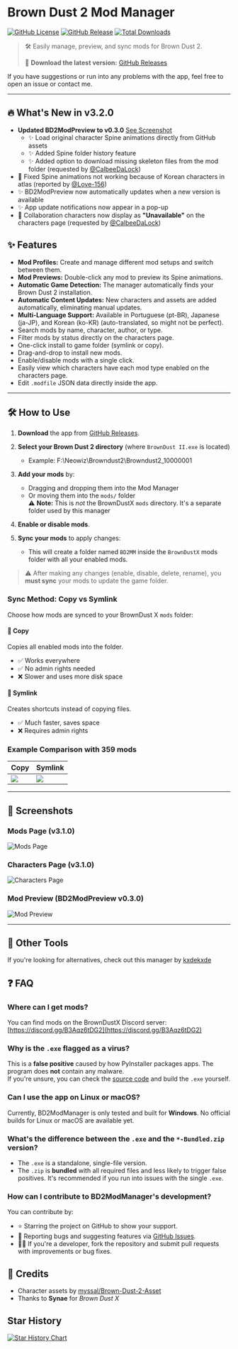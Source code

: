 
# Brown Dust 2 Mod Manager

[![GitHub License](https://img.shields.io/github/license/bruhnn/BD2ModManager)](https://github.com/bruhnn/BD2ModManager/blob/main/LICENSE)
[![GitHub Release](https://img.shields.io/github/v/release/bruhnn/BD2ModManager)](https://github.com/bruhnn/BD2ModManager/releases)
[![Total Downloads](https://img.shields.io/github/downloads/bruhnn/BD2ModManager/total)](https://github.com/bruhnn/BD2ModManager/releases)


> 🛠 Easily manage, preview, and sync mods for Brown Dust 2.
> 
> 🎉 **Download the latest version:** [GitHub Releases](https://github.com/bruhnn/BD2ModManager/releases/latest)

If you have suggestions or run into any problems with the app, feel free to open an issue or contact me.

---
## 🔥 What's New in v3.2.0

- **Updated BD2ModPreview to v0.3.0** [See Screenshot](#mod-preview-bd2modpreview-v030)
  - ✨ Load original character Spine animations directly from GitHub assets
  - ✨ Added Spine folder history feature
  - ✨ Added option to download missing skeleton files from the mod folder (requested by [@CalbeeDaLock](https://github.com/CalbeeDaLock))
- 🐛 Fixed Spine animations not working because of Korean characters in atlas (reported by [@Love-156](https://github.com/Love-156))
- :sparkles: BD2ModPreview now automatically updates when a new version is available
- ✨ App update notifications now appear in a pop-up
- 🐞 Collaboration characters now display as **"Unavailable"** on the characters page (requested by [@CalbeeDaLock](https://github.com/CalbeeDaLock))

## ✨ Features

- **Mod Profiles:** Create and manage different mod setups and switch between them.
- **Mod Previews:** Double-click any mod to preview its Spine animations.
- **Automatic Game Detection:** The manager automatically finds your Brown Dust 2 installation.
- **Automatic Content Updates:** New characters and assets are added automatically, eliminating manual updates.
- **Multi-Language Support:** Available in Portuguese (pt-BR), Japanese (ja-JP), and Korean (ko-KR) (auto-translated, so might not be perfect).
- Search mods by name, character, author, or type.
- Filter mods by status directly on the characters page.
- One-click install to game folder (symlink or copy).
- Drag-and-drop to install new mods.
- Enable/disable mods with a single click.
- Easily view which characters have each mod type enabled on the characters page.
- Edit `.modfile` JSON data directly inside the app.

---

## 🛠️ How to Use

1. **Download** the app from [GitHub Releases](https://github.com/bruhnn/BD2ModManager/releases).
2. **Select your Brown Dust 2 directory** (where `BrownDust II.exe` is located)
   - Example: F:\Neowiz\Browndust2\Browndust2_10000001
3. **Add your mods** by:
   - Dragging and dropping them into the Mod Manager  
   - Or moving them into the `mods/` folder  
     ⚠️ **Note:** This is *not* the BrownDustX `mods` directory. It's a separate folder used by this manager

4. **Enable or disable mods**.
5. **Sync your mods** to apply changes:
   - This will create a folder named `BD2MM` inside the `BrownDustX` mods folder with all your enabled mods.

> ⚠️ After making any changes (enable, disable, delete, rename), you **must sync** your mods to update the game folder.

### Sync Method: Copy vs Symlink

Choose how mods are synced to your BrownDust X `mods` folder:

#### 📁 Copy
Copies all enabled mods into the folder.

- ✅ Works everywhere
- ✅ No admin rights needed
- ❌ Slower and uses more disk space

#### 🔗 Symlink
Creates shortcuts instead of copying files.

- ✅ Much faster, saves space
- ❌ Requires admin rights


### Example Comparison with 359 mods

| Copy | Symlink |
|--------|-------|
| ![](./screenshots/sync_copy_v322.gif) | ![](./screenshots/sync_symlink_v322.gif) |


---

## 📸 Screenshots

### Mods Page (v3.1.0)
![Mods Page](./screenshots/mods_page_v31.png)

### Characters Page (v3.1.0)
![Characters Page](./screenshots/characters_page_v31.png)

### Mod Preview (BD2ModPreview v0.3.0)
![Mod Preview](./screenshots/bd2modpreview.png)

---
## 🧰 Other Tools

If you're looking for alternatives, check out this manager by [kxdekxde](https://codeberg.org/kxdekxde/browndust2-mod-manager)

## ❓ FAQ

### Where can I get mods?
You can find mods on the BrownDustX Discord server: [https://discord.gg/B3Aqz6tDG2](https://discord.gg/B3Aqz6tDG2)

### Why is the `.exe` flagged as a virus?
This is a **false positive** caused by how PyInstaller packages apps. The program does **not** contain any malware.  
If you're unsure, you can check the [source code](https://github.com/bruhnn/BD2ModManager) and build the `.exe` yourself.

### Can I use the app on Linux or macOS?
Currently, BD2ModManager is only tested and built for **Windows**. No official builds for Linux or macOS are available yet.

### What's the difference between the `.exe` and the `*-Bundled.zip` version?
- The `.exe` is a standalone, single-file version.
- The `.zip` is **bundled** with all required files and less likely to trigger false positives. It's recommended if you run into issues with the single `.exe`.

### How can I contribute to BD2ModManager's development?
You can contribute by:

- ⭐ Starring the project on GitHub to show your support.
- 🐛 Reporting bugs and suggesting features via [GitHub Issues](https://github.com/bruhnn/BD2ModManager/issues).
- 👩‍💻 If you're a developer, fork the repository and submit pull requests with improvements or bug fixes.

## 🤝 Credits

- Character assets by [myssal/Brown-Dust-2-Asset](https://github.com/myssal/Brown-Dust-2-Asset)
- Thanks to **Synae** for *Brown Dust X*

## Star History

<a href="https://www.star-history.com/#bruhnn/BD2ModManager&Date">
 <picture>
   <source media="(prefers-color-scheme: dark)" srcset="https://api.star-history.com/svg?repos=bruhnn/BD2ModManager&type=Date&theme=dark" />
   <source media="(prefers-color-scheme: light)" srcset="https://api.star-history.com/svg?repos=bruhnn/BD2ModManager&type=Date" />
   <img alt="Star History Chart" src="https://api.star-history.com/svg?repos=bruhnn/BD2ModManager&type=Date" />
 </picture>
</a>
